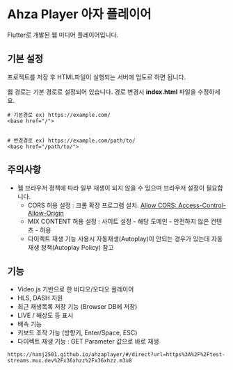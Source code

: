 # Ahza Player 아자 플레이어

Flutter로 개발된 웹 미디어 플레이어입니다. 

## 기본 설정 

프로젝트를 저장 후 HTML파일이 실행되는 서버에 업도르 하면 됩니다. 

웹 경로는 기본 경로로 설정되어 있습니다. 경로 변경시 **index.html** 파일을 수정하세요.

```
# 기본경로 ex) https://example.com/
<base href="/">


# 변경경로 ex) https://example.com/path/to/
<base href="/path/to/">
```

## 주의사항 

- 웹 브라우저 정책에 따라 일부 재생이 되지 않을 수 있으며 브라우저 설정이 필요합니다. 
  - CORS 허용 설정 : 크롬 확장 프로그램 설치. [Allow CORS: Access-Control-Allow-Origin](https://chrome.google.com/webstore/detail/allow-cors-access-control/lhobafahddgcelffkeicbaginigeejlf)
  - MIX CONTENT 허용 설정 : 사이트 설정 - 해당 도메인 - 안전하지 않은 컨텐츠 - 허용 
  - 다이렉트 재생 기능 사용시 자동재생(Autoplay)이 안되는 경우가 있는데 자동 재생 정책(Autoplay Policy) 참고 

## 기능

- Video.js 기반으로 한 비디오/오디오 플레이어
- HLS, DASH 지원 
- 최근 재생목록 저장 기능 (Browser DB에 저장) 
- LIVE / 해상도 등 표시 
- 배속 기능 
- 키보드 조작 가능 (방향키, Enter/Space, ESC)
- 다이렉트 재생 기능 : GET Parameter 값으로 바로 재생
```
https://hanj2501.github.io/ahzaplayer/#/direct?url=https%3A%2F%2Ftest-streams.mux.dev%2Fx36xhzz%2Fx36xhzz.m3u8
```

